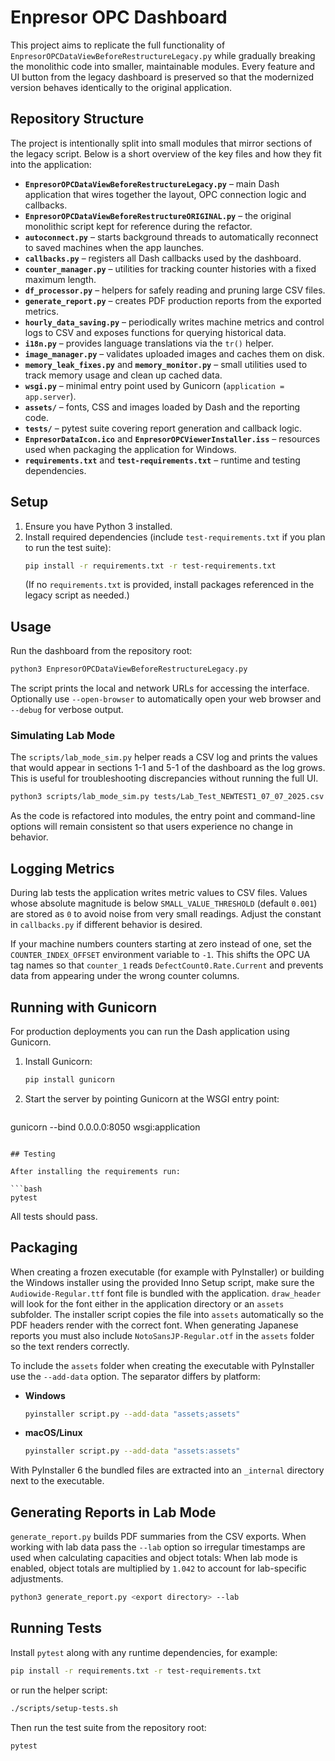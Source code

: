 
# Enpresor OPC Dashboard

This project aims to replicate the full functionality of `EnpresorOPCDataViewBeforeRestructureLegacy.py` while gradually breaking the monolithic code into smaller, maintainable modules. Every feature and UI button from the legacy dashboard is preserved so that the modernized version behaves identically to the original application.

## Repository Structure

The project is intentionally split into small modules that mirror sections of the
legacy script. Below is a short overview of the key files and how they fit into
the application:

- **`EnpresorOPCDataViewBeforeRestructureLegacy.py`** – main Dash application
  that wires together the layout, OPC connection logic and callbacks.
- **`EnpresorOPCDataViewBeforeRestructureORIGINAL.py`** – the original
  monolithic script kept for reference during the refactor.
- **`autoconnect.py`** – starts background threads to automatically reconnect to
  saved machines when the app launches.
- **`callbacks.py`** – registers all Dash callbacks used by the dashboard.
- **`counter_manager.py`** – utilities for tracking counter histories with a
  fixed maximum length.
- **`df_processor.py`** – helpers for safely reading and pruning large CSV
  files.
- **`generate_report.py`** – creates PDF production reports from the exported
  metrics.
- **`hourly_data_saving.py`** – periodically writes machine metrics and control
  logs to CSV and exposes functions for querying historical data.
- **`i18n.py`** – provides language translations via the `tr()` helper.
- **`image_manager.py`** – validates uploaded images and caches them on disk.
- **`memory_leak_fixes.py`** and **`memory_monitor.py`** – small utilities used
  to track memory usage and clean up cached data.
- **`wsgi.py`** – minimal entry point used by Gunicorn (`application = app.server`).
- **`assets/`** – fonts, CSS and images loaded by Dash and the reporting code.
- **`tests/`** – pytest suite covering report generation and callback logic.
- **`EnpresorDataIcon.ico`** and **`EnpresorOPCViewerInstaller.iss`** – resources
  used when packaging the application for Windows.
- **`requirements.txt`** and **`test-requirements.txt`** – runtime and testing
  dependencies.

## Setup
1. Ensure you have Python 3 installed.
2. Install required dependencies (include `test-requirements.txt` if you plan to run the test suite):
   ```bash
   pip install -r requirements.txt -r test-requirements.txt
   ```
   (If no `requirements.txt` is provided, install packages referenced in the legacy script as needed.)

## Usage
Run the dashboard from the repository root:
```bash
python3 EnpresorOPCDataViewBeforeRestructureLegacy.py
```
The script prints the local and network URLs for accessing the interface. Optionally use `--open-browser` to automatically open your web browser and `--debug` for verbose output.

### Simulating Lab Mode

The `scripts/lab_mode_sim.py` helper reads a CSV log and prints the values that
would appear in sections 1-1 and 5-1 of the dashboard as the log grows. This
is useful for troubleshooting discrepancies without running the full UI.

```bash
python3 scripts/lab_mode_sim.py tests/Lab_Test_NEWTEST1_07_07_2025.csv
```

As the code is refactored into modules, the entry point and command-line options will remain consistent so that users experience no change in behavior.

## Logging Metrics

During lab tests the application writes metric values to CSV files. Values whose
absolute magnitude is below `SMALL_VALUE_THRESHOLD` (default `0.001`) are stored
as `0` to avoid noise from very small readings. Adjust the constant in
`callbacks.py` if different behavior is desired.

If your machine numbers counters starting at zero instead of one, set the
`COUNTER_INDEX_OFFSET` environment variable to `-1`. This shifts the OPC UA tag
names so that `counter_1` reads `DefectCount0.Rate.Current` and prevents data
from appearing under the wrong counter columns.

## Running with Gunicorn

For production deployments you can run the Dash application using Gunicorn.


1. Install Gunicorn:
   ```bash
   pip install gunicorn
   ```
2. Start the server by pointing Gunicorn at the WSGI entry point:
   ```bash
gunicorn --bind 0.0.0.0:8050 wsgi:application
```

## Testing

After installing the requirements run:

```bash
pytest
```

All tests should pass.

## Packaging

When creating a frozen executable (for example with PyInstaller) or building the
Windows installer using the provided Inno Setup script, make sure the
`Audiowide-Regular.ttf` font file is bundled with the application. `draw_header`
will look for the font either in the application directory or an `assets`
subfolder. The installer script copies the file into `assets` automatically so
the PDF headers render with the correct font. When generating Japanese
reports you must also include `NotoSansJP-Regular.otf` in the `assets`
folder so the text renders correctly.

To include the `assets` folder when creating the executable with PyInstaller use
the `--add-data` option. The separator differs by platform:

- **Windows**
  ```bash
  pyinstaller script.py --add-data "assets;assets"
  ```
- **macOS/Linux**
  ```bash
  pyinstaller script.py --add-data "assets:assets"
  ```

With PyInstaller 6 the bundled files are extracted into an `_internal`
directory next to the executable.

## Generating Reports in Lab Mode

`generate_report.py` builds PDF summaries from the CSV exports. When working
with lab data pass the `--lab` option so irregular timestamps are used when
calculating capacities and object totals:
When lab mode is enabled, object totals are multiplied by `1.042` to account for lab-specific adjustments.

```bash
python3 generate_report.py <export directory> --lab
```

## Running Tests

Install `pytest` along with any runtime dependencies, for example:

```bash
pip install -r requirements.txt -r test-requirements.txt
```
or run the helper script:
```bash
./scripts/setup-tests.sh
```

Then run the test suite from the repository root:

```bash
pytest
```

